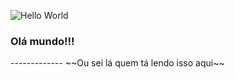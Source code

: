 ![Hello World](https://media.tenor.com/mGgWY8RkgYMAAAAC/hello-world.gif)

<h3>Olá mundo!!!</h3>
-------------
~~Ou sei lá quem tá lendo isso aqui~~
